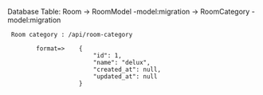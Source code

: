 Database Table:
Room -> RoomModel -model:migration
     -> RoomCategory -model:migration


     Room category : /api/room-category 
     
            format=>    {
                            "id": 1,
                            "name": "delux",
                            "created_at": null,
                            "updated_at": null
                        } 